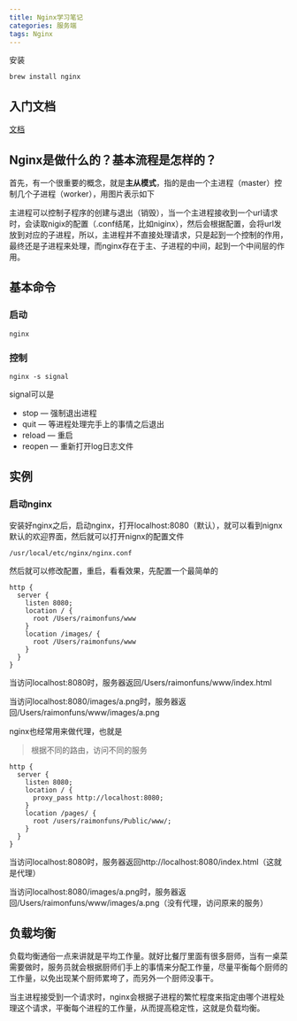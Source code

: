 ```yaml
---
title: Nginx学习笔记
categories: 服务端
tags: Nginx
---
```


安装

```
brew install nginx
```

## 入门文档

[文档](http://nginx.org/en/docs/beginners_guide.html)

## Nginx是做什么的？基本流程是怎样的？

首先，有一个很重要的概念，就是**主从模式**，指的是由一个主进程（master）控制几个子进程（worker），用图片表示如下

主进程可以控制子程序的创建与退出（销毁），当一个主进程接收到一个url请求时，会读取nigix的配置（.conf结尾，比如niginx），然后会根据配置，会将url发放到对应的子进程，所以，主进程并不直接处理请求，只是起到一个控制的作用，最终还是子进程来处理，而nginx存在于主、子进程的中间，起到一个中间层的作用。

## 基本命令

### 启动

```
nginx
```

### 控制

```
nginx -s signal
```

signal可以是

- stop — 强制退出进程
- quit — 等进程处理完手上的事情之后退出
- reload — 重启
- reopen — 重新打开log日志文件

## 实例

### 启动nginx

安装好nginx之后，启动nginx，打开localhost:8080（默认），就可以看到nignx默认的欢迎界面，然后就可以打开nignx的配置文件

```
/usr/local/etc/nginx/nginx.conf
```

然后就可以修改配置，重启，看看效果，先配置一个最简单的

```
http {
  server {
	listen 8080;
    location / {
      root /Users/raimonfuns/www
    }
    location /images/ {
      root /Users/raimonfuns/www
    }
  }
}
```

当访问localhost:8080时，服务器返回/Users/raimonfuns/www/index.html

当访问localhost:8080/images/a.png时，服务器返回/Users/raimonfuns/www/images/a.png

nginx也经常用来做代理，也就是

> 根据不同的路由，访问不同的服务

```
http {
  server {
    listen 8080;
    location / {
      proxy_pass http://localhost:8080;
    }
    location /pages/ {
      root /users/raimonfuns/Public/www/;
    }
  }
}
```

当访问localhost:8080时，服务器返回http://localhost:8080/index.html（这就是代理）

当访问localhost:8080/images/a.png时，服务器返回/Users/raimonfuns/www/images/a.png（没有代理，访问原来的服务）

## 负载均衡

负载均衡通俗一点来讲就是平均工作量。就好比餐厅里面有很多厨师，当有一桌菜需要做时，服务员就会根据厨师们手上的事情来分配工作量，尽量平衡每个厨师的工作量，以免出现某个厨师累垮了，而另外一个厨师没事干。

当主进程接受到一个请求时，nginx会根据子进程的繁忙程度来指定由哪个进程处理这个请求，平衡每个进程的工作量，从而提高稳定性，这就是负载均衡。
